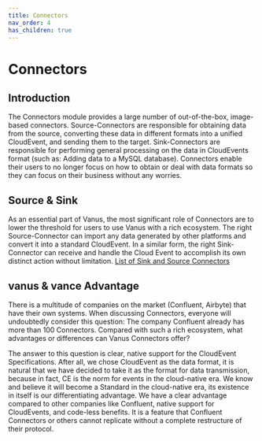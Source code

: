 ```yaml
---
title: Connectors
nav_order: 4
has_children: true
---
```


#  Connectors

## Introduction

The Connectors module provides a large number of out-of-the-box, image-based connectors. Source-Connectors are responsible for obtaining data from the source, converting these data in different formats into a unified CloudEvent, and sending them to the target. Sink-Connectors are responsible for performing general processing on the data in CloudEvents format (such as: Adding data to a MySQL database). Connectors enable their users to no longer focus on how to obtain or deal with data formats so they can focus on their business without any worries.

## Source & Sink

As an essential part of Vanus, the most significant role of Connectors are to lower the threshold for users to use Vanus with a rich ecosystem. The right Source-Connector can import any data generated by other platforms and convert it into a standard CloudEvent.
In a similar form, the right Sink-Connector can receive and handle the Cloud Event to accomplish its own distinct action without limitation. [List of Sink and Source Connectors](/list.md)

## vanus & vance Advantage

There is a multitude of companies on the market (Confluent, Airbyte) that have their own systems. When discussing Connectors, everyone will undoubtedly consider this question: The company Confluent already has more than 100 Connectors. Compared with such a rich ecosystem, what advantages or differences can Vanus Connectors offer?

The answer to this question is clear, native support for the CloudEvent Specifications. 
After all, we chose CloudEvent as the data format, it is natural that we have decided to take it as the format for data transmission, because in fact, CE is the norm for events in the cloud-native era. We know and believe it will become a Standard in the cloud-native era, its existence in itself is our differentiating advantage. We have a clear advantage compared to other companies like Confluent, native support for CloudEvents, and code-less benefits. It is a feature that Confluent Connectors or others cannot replicate without a complete restructure of their protocol. 



